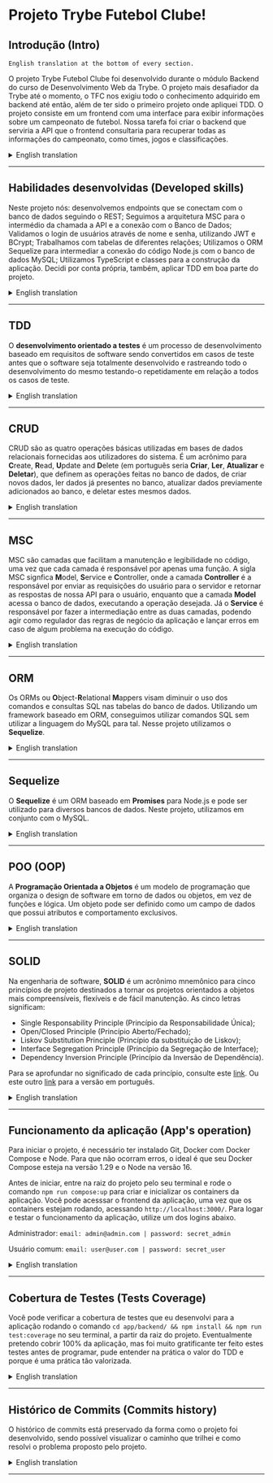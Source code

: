 
# Projeto <b>Trybe Futebol Clube</b>!

## Introdução (Intro)

`English translation at the bottom of every section.`

O projeto Trybe Futebol Clube foi desenvolvido durante o módulo Backend do curso de Desenvolvimento Web da Trybe. O projeto mais desafiador da Trybe até o momento, o TFC nos exigiu todo o conhecimento adquirido em backend até então, além de ter sido o primeiro projeto onde apliquei TDD. O projeto consiste em um frontend com uma interface para exibir informações sobre um campeonato de futebol. Nossa tarefa foi criar o backend que serviria a API que o frontend consultaria para recuperar todas as informações do campeonato, como times, jogos e classificações.

<details>
 <summary>English translation</summary>
The Trybe Football Club project was developed during the Backend module on Trybe's Web Development course. Trybe's most challenging project to date, the TFC required all the backend knowledge acquired so far, besides being the first project where I applied TDD. The project consists of a frontend with an interface to display information about a football championship. Our task was to create the backend that would serve the API which the frontend would use to retrieve all the championship information, such as teams, games and leaderboards.
</details>

---

## Habilidades desenvolvidas (Developed skills)

Neste projeto nós: desenvolvemos endpoints que se conectam com o banco de dados seguindo o REST; Seguimos a arquitetura MSC para o intermédio da chamada a API e a conexão com o Banco de Dados; Validamos o login de usuários através de nome e senha, utilizando JWT e BCrypt; Trabalhamos com tabelas de diferentes relações; Utilizamos o ORM Sequelize para intermediar a conexão do código Node.js com o banco de dados MySQL; Utilizamos TypeScript e classes para a construção da aplicação. Decidi por conta própria, também, aplicar TDD em boa parte do projeto.

<details>
 <summary>English translation</summary>
In this project we: developed endpoints that connect themselves with the database following the REST architecture; Followed the MSC architecture to intermediate the API call and the DB connection; Validated user login through username and password, making use of JWT; Worked with different relations on the relational database; Used Sequelize ORM to intermediate the Node.js and MySQL connection; Used TypeScript and classes to build the application. I've also decided, by my own, to apply TDD in a good part of the project.
</details>

---

## TDD

O **desenvolvimento orientado a testes** é um processo de desenvolvimento baseado em requisitos de software sendo convertidos em casos de teste antes que o software seja totalmente desenvolvido e rastreando todo o desenvolvimento do mesmo testando-o repetidamente em relação a todos os casos de teste.

<details>
 <summary>English translation</summary>
Test-driven development is a software development process relying on software requirements being converted to test cases before software is fully developed, and tracking all software development by repeatedly testing the software against all test cases.
</details>

---

## CRUD

CRUD são as quatro operações básicas utilizadas em bases de dados relacionais fornecidas aos utilizadores do sistema. É um acrônimo para **C**reate, **R**ead, **U**pdate and **D**elete (em português seria **Criar**, **Ler**, **Atualizar** e **Deletar**), que definem as operações feitas no banco de dados, de criar novos dados, ler dados já presentes no banco, atualizar dados previamente adicionados ao banco, e deletar estes mesmos dados.

<details>
 <summary>English translation</summary>
CRUD are the four basic operations used on relational databases provided to the system users. CRUD stands for Create, Read, Update and Delete, which define the operations of creating new data, reading data already registered on the DB, updating data also already registered and deleting that same data.
</details>

---

## MSC

MSC são camadas que facilitam a manutenção e legibilidade no código, uma vez que cada camada é responsável por apenas uma função. A sigla MSC signfica **M**odel, **S**ervice e **C**ontroller, onde a camada **Controller** é a responsável por enviar as requisições do usuário para o servidor e retornar as respostas de nossa API para o usuário, enquanto que a camada **Model** acessa o banco de dados, executando a operação desejada. Já o **Service** é responsável por fazer a intermediação entre as duas camadas, podendo agir como regulador das regras de negócio da aplicação e lançar erros em caso de algum problema na execução do código.

<details>
 <summary>English translation</summary>
MSC are the layers that eases the maintenance and legibility of the code, once each layer is responsable for a single function. MSC stands for Model, Service and Controller, where each Controller layer is responsible for sending the requests from the user to the server, and the responses from our API to the user, while the Model layer acesses the database, executing the wanted operation. The Service layer, on the other hand,  is responsible for intermediate both the previous layers, acting as a regulator of the business rules on our app, throwing errors, etc.
</details>

---

## ORM

Os ORMs ou **O**bject-**R**elational **M**appers visam diminuir o uso dos comandos e consultas SQL nas tabelas do banco de dados. Utilizando um framework baseado em ORM, conseguimos utilizar comandos SQL sem utilizar a linguagem do MySQL para tal. Nesse projeto utilizamos o **Sequelize**.

<details>
 <summary>English translation</summary>
The ORMs or Object-Relational Mappers aims to lower the use of SQL querys on consulting the database. Making use of a framework based on ORM, we can use SQL commands without the MySQL language. In this project we used Sequelize.
</details>

---

## Sequelize

O **Sequelize** é um ORM baseado em **Promises** para Node.js e pode ser utilizado para diversos bancos de dados. Neste projeto, utilizamos em conjunto com o MySQL.

<details>
 <summary>English translation</summary>
Sequelize is an ORM based on Promises for Node.js and can be used for several database technologies. In this project, we used it with MySQL.
</details>

---

## POO (OOP)

A **Programação Orientada a Objetos** é um modelo de programação que organiza o design de software em torno de dados ou objetos, em vez de funções e lógica. Um objeto pode ser definido como um campo de dados que possui atributos e comportamento exclusivos.

<details>
 <summary>English translation</summary>
 Object-oriented Programming is a computer programming model that organizes software design around data, or objects, rather than functions and logic. An object can be defined as a data field that has unique attributes and behavior.
</details>

---

## SOLID

Na engenharia de software, **SOLID** é um acrônimo mnemônico para cinco princípios de projeto destinados a tornar os projetos orientados a objetos mais compreensíveis, flexíveis e de fácil manutenção. As cinco letras significam:

-   Single Responsability Principle (Princípio da Responsabilidade Única);
-   Open/Closed Principle (Princípio Aberto/Fechado);
-   Liskov Substitution Principle (Princípio da substituição de Liskov);
-   Interface Segregation Principle (Princípio da Segregação de Interface);
-   Dependency Inversion Principle (Princípio da Inversão de Dependência).

Para se aprofundar no significado de cada princípio, consulte este <a href="https://en.wikipedia.org/wiki/SOLID" target="_blank">link</a>. Ou este outro <a href="https://pt.wikipedia.org/wiki/SOLID" target="_blank">link</a> para a versão em português.

<details>
 <summary>English translation</summary>
 In software engineering, SOLID is a mnemonic acronym for five design principles intended to make object-oriented designs more understandable, flexible, and maintainable. The meaning of each letter is listed right above. For more information on their meaning, visit the link immediately bellow the list.
</details>

---

## Funcionamento da aplicação (App's operation)

Para iniciar o projeto, é necessário ter instalado Git, Docker com Docker Compose e Node. Para que não ocorram erros, o ideal é que seu Docker Compose esteja na versão 1.29 e o Node na versão 16.

Antes de iniciar, entre na raiz do projeto pelo seu terminal e rode o comando `npm run compose:up` para criar e inicializar os containers da aplicação. Você pode acesssar o frontend da aplicação, uma vez que os containers estejam rodando, acessando `http://localhost:3000/`. Para logar e testar o funcionamento da aplicação, utilize um dos logins abaixo.

Administrador: `email: admin@admin.com | password: secret_admin`

Usuário comum: `email: user@user.com | password: secret_user`

<details>
 <summary>English translation</summary>
To start the project, you must have installed Git, Docker with Docker Compose and Node. So that errors do not occur, the ideal is that your Docker Compose is at version 1.29 and Node at version 16.

Before starting, enter the project root from your terminal and run the command `npm run compose:up` to create and initialize the application containers. You can access the application frontend, once the containers are running, by going to `http://localhost:3000/`. To log in and test the operation of the application, use one of the logins above.
</details>

---

## Cobertura de Testes (Tests Coverage)

Você pode verificar a cobertura de testes que eu desenvolvi para a aplicação rodando o comando `cd app/backend/ && npm install && npm run test:coverage` no seu terminal, a partir da raiz do projeto. Eventualmente pretendo cobrir 100% da aplicação, mas foi muito gratificante ter feito estes testes antes de programar, pude entender na prática o valor do TDD e porque é uma prática tão valorizada.

<details>
 <summary>English translation</summary>
You can check the test coverage I developed for the application by running the command `cd app/backend/ && npm install && npm run test:coverage` in your terminal, from the project root directory. Eventually I intend to cover 100% of the application, but it was very interesting and pleasing to do these tests before programming, I could understand the value of TDD and why it is such a valued practice by really doing it.
</details>

---

## Histórico de Commits (Commits history)

O histórico de commits está preservado da forma como o projeto foi desenvolvido, sendo possível visualizar o caminho que trilhei e como resolvi o problema proposto pelo projeto.

<details>
 <summary>English translation</summary>
The commit history is preserved the way the project was firstly developed, providing a way to visualize the path I chose to take and how I solved the problem given by the project.
</details>

---
